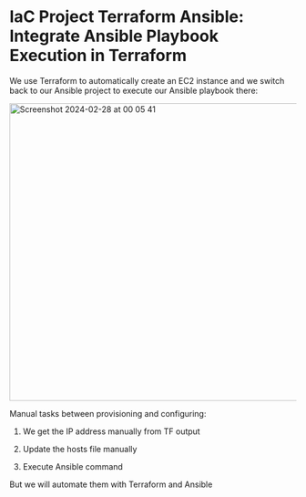 # IaC Project Terraform Ansible: Integrate Ansible Playbook Execution in Terraform


We use Terraform to automatically create an EC2 instance and we switch back to our Ansible project to execute our Ansible playbook there: 

<img width="522" alt="Screenshot 2024-02-28 at 00 05 41" src="https://github.com/redjules/IaaC-Project-Terraform-Ansible/assets/106017493/4c315905-82a2-4618-894e-ca77b99cabf1">

Manual tasks between provisioning and configuring:

1) We get the IP address manually from TF output

2) Update the hosts file manually

3) Execute Ansible command


But we will automate them with Terraform and Ansible


